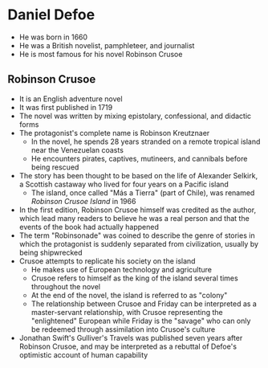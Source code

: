 # Daniel Defoe

- He was born in 1660
- He was a British novelist, pamphleteer, and journalist
- He is most famous for his novel Robinson Crusoe

## Robinson Crusoe

- It is an English adventure novel
- It was first published in 1719
- The novel was written by mixing epistolary, confessional, and didactic forms
- The protagonist's complete name is Robinson Kreutznaer
	- In the novel, he spends 28 years stranded on a remote tropical island near the Venezuelan coasts
	- He encounters pirates, captives, mutineers, and cannibals before being rescued
- The story has been thought to be based on the life of Alexander Selkirk, a Scottish castaway who lived for four years on a Pacific island
	- The island, once called "Más a Tierra" (part of Chile), was renamed *Robinson Crusoe Island* in 1966
- In the first edition, Robinson Crusoe himself was credited as the author, which lead many readers to believe he was a real person and that the events of the book had actually happened
- The term "Robinsonade" was coined to describe the genre of stories in which the protagonist is suddenly separated from civilization, usually by being shipwrecked
- Crusoe attempts to replicate his society on the island
	- He makes use of European technology and agriculture
	- Crusoe refers to himself as the king of the island several times throughout the novel
	- At the end of the novel, the island is referred to as "colony"
	- The relationship between Crusoe and Friday can be interpreted as a master-servant relationship, with Crusoe representing the "enlightened" European while Friday is the "savage" who can only be redeemed through assimilation into Crusoe's culture
- Jonathan Swift's Gulliver's Travels was published seven years after Robinson Crusoe, and may be interpreted as a rebuttal of Defoe's optimistic account of human capability